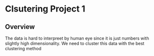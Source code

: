 # Clsutering Project 1 

## Overview 
The data is hard to interpreet by human eye since it is just numbers with slightly high dimensionality. 
We need to cluster this data with the best clustering method 



